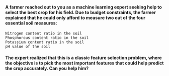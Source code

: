 #### A farmer reached out to you as a machine learning expert seeking help to select the best crop for his field. Due to budget constraints, the farmer explained that he could only afford to measure two out of the four essential soil measures:

    Nitrogen content ratio in the soil
    Phosphorous content ratio in the soil
    Potassium content ratio in the soil
    pH value of the soil

#### The expert realized that this is a classic feature selection problem, where the objective is to pick the most important features that could help predict the crop accurately. Can you help him?
